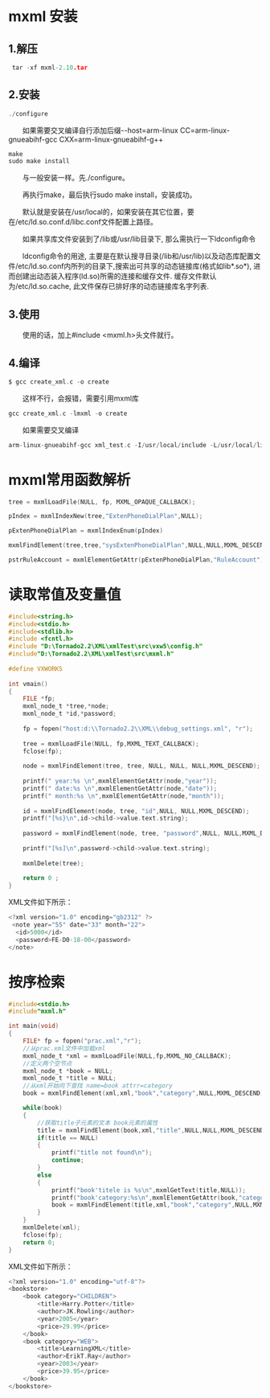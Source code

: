 # mxml 安装
## 1.解压
```c
 tar -xf mxml-2.10.tar 
 ```
## 2.安装 
```c
./configure
```
&emsp;&emsp;如果需要交叉编译自行添加后缀--host=arm-linux CC=arm-linux-gnueabihf-gcc CXX=arm-linux-gnueabihf-g++
```c
make
sudo make install
```

&emsp;&emsp;与一般安装一样。先./configure。

&emsp;&emsp;再执行make，最后执行sudo make install，安装成功。

&emsp;&emsp;默认就是安装在/usr/local的，如果安装在其它位置，要在/etc/ld.so.conf.d/libc.conf文件配置上路径。

&emsp;&emsp;如果共享库文件安装到了/lib或/usr/lib目录下, 那么需执行一下ldconfig命令

&emsp;&emsp;ldconfig命令的用途, 主要是在默认搜寻目录(/lib和/usr/lib)以及动态库配置文件/etc/ld.so.conf内所列的目录下,搜索出可共享的动态链接库(格式如lib*.so*), 进而创建出动态装入程序(ld.so)所需的连接和缓存文件. 缓存文件默认为/etc/ld.so.cache, 此文件保存已排好序的动态链接库名字列表. 


## 3.使用
&emsp;&emsp;使用的话，加上#include <mxml.h>头文件就行。

## 4.编译
```c
$ gcc create_xml.c -o create
```
&emsp;&emsp;这样不行，会报错，需要引用mxml库
```c
gcc create_xml.c -lmxml -o create
```
&emsp;&emsp;如果需要交叉编译
```c
arm-linux-gnueabihf-gcc xml_test.c -I/usr/local/include -L/usr/local/lib -lmxml -o xml_test
```

# mxml常用函数解析
```c
tree = mxmlLoadFile(NULL, fp, MXML_OPAQUE_CALLBACK);
```

```c
pIndex = mxmlIndexNew(tree,"ExtenPhoneDialPlan",NULL);
```

```c
pExtenPhoneDialPlan = mxmlIndexEnum(pIndex)
```

```c
mxmlFindElement(tree,tree,"sysExtenPhoneDialPlan",NULL,NULL,MXML_DESCEND)
```

```c
pstrRuleAccount = mxmlElementGetAttr(pExtenPhoneDialPlan,"RuleAccount")
```

# 读取常值及变量值
```c
#include<string.h>
#include<stdio.h>
#include<stdlib.h>
#include <fcntl.h>
#include "D:\Tornado2.2\XML\xmlTest\src\vxw5\config.h"
#include"D:\Tornado2.2\XML\xmlTest\src\mxml.h"
 
#define VXWORKS 
 
int vmain()
{
    FILE *fp;
    mxml_node_t *tree,*node;
    mxml_node_t *id,*password;
 
    fp = fopen("host:d:\\Tornado2.2\\XML\\debug_settings.xml", "r");
 
    tree = mxmlLoadFile(NULL, fp,MXML_TEXT_CALLBACK);
    fclose(fp);
 
    node = mxmlFindElement(tree, tree, NULL, NULL, NULL,MXML_DESCEND);
 
    printf(" year:%s \n",mxmlElementGetAttr(node,"year"));
    printf(" date:%s \n",mxmlElementGetAttr(node,"date"));
    printf(" month:%s \n",mxmlElementGetAttr(node,"month"));
 
    id = mxmlFindElement(node, tree, "id",NULL, NULL,MXML_DESCEND);
    printf("[%s}\n",id->child->value.text.string);
 
    password = mxmlFindElement(node, tree, "password",NULL, NULL,MXML_DESCEND);
 
    printf("[%s]\n",password->child->value.text.string);
 
    mxmlDelete(tree);
 
    return 0 ;
}
```
XML文件如下所示：
```c
<?xml version="1.0" encoding="gb2312" ?> 
 <note year="55" date="33" month="22">
  <id>5000</id> 
  <password>FE-D0-18-00</password> 
</note>
```



# 按序检索

```c
#include<stdio.h>
#include"mxml.h"

int main(void)
{
    FILE* fp = fopen("prac.xml","r");
    //从prac.xml文件中加载xml
    mxml_node_t *xml = mxmlLoadFile(NULL,fp,MXML_NO_CALLBACK);
    //定义两个空节点
    mxml_node_t *book = NULL;
    mxml_node_t *title = NULL;
    //从xml开始向下查找 name=book attrr=category
    book = mxmlFindElement(xml,xml,"book","category",NULL,MXML_DESCEND);

    while(book)
    {
        //获取title子元素的文本 book元素的属性
        title = mxmlFindElement(book,xml,"title",NULL,NULL,MXML_DESCEND);
        if(title == NULL)
        {
            printf("title not found\n");
            continue;
        }
        else
        {
            printf("book'titele is %s\n",mxmlGetText(title,NULL));
            printf("book'category:%s\n",mxmlElementGetAttr(book,"category"));
            book = mxmlFindElement(title,xml,"book","category",NULL,MXML_DESCEND);
        }
    }
    mxmlDelete(xml);
    fclose(fp);
    return 0;
}
```
XML文件如下所示：
```c
<?xml version="1.0" encoding="utf-8"?>
<bookstore>
    <book category="CHILDREN">
        <title>Harry.Potter</title>
        <author>JK.Rowling</author>
        <year>2005</year>
        <price>29.99</price>
    </book>
    <book category="WEB">
        <title>LearningXML</title>
        <author>ErikT.Ray</author>
        <year>2003</year>
        <price>39.95</price>
    </book>
</bookstore>
```
